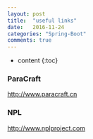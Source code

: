```yaml
---
layout: post
title:  "useful links"
date:   2016-11-24
categories: "Spring-Boot"
comments: true
---
```


* content
{:toc}

### ParaCraft
http://www.paracraft.cn

### NPL
http://www.nplproject.com
